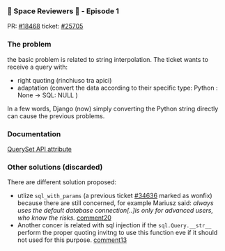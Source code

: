 ### 🚀 Space Reviewers 👾 - Episode 1 

PR: [#18468](https://github.com/django/django/pull/18468/)
ticket: [#25705](https://code.djangoproject.com/ticket/25705)

### The problem
the basic problem is related to string interpolation. The ticket wants to receive a query with:
* right quoting (rinchiuso tra apici)
* adaptation (convert the data according to their specific type: Python : None -> SQL: NULL )

In a few words, Django (now) simply converting the Python string directly can cause the previous problems.

### Documentation
[QuerySet API attribute](https://docs.djangoproject.com/en/dev/ref/models/querysets/#queryset-api)

### Other solutions (discarded)
There are different solution proposed:
* utlize `sql_with_params` (a previous ticket [#34636](https://code.djangoproject.com/ticket/34636) marked as wonfix) because there are still concerned, for example Mariusz said: *always uses the default database connection[..]is only for advanced users, who know the risks.* [comment20](https://code.djangoproject.com/ticket/25705#comment:20)
* Another concer is related with sql injection if the `sql.Query.__str__` perform the proper quoting invitng to use this function eve if it should not used for this purpose. [comment13](https://code.djangoproject.com/ticket/25705#comment:13)


